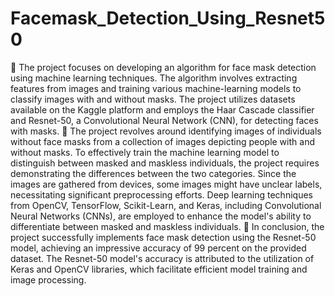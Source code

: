 # Facemask_Detection_Using_Resnet50
	The project focuses on developing an algorithm for face mask detection using machine learning techniques. The algorithm involves extracting features from images and training various machine-learning models to classify images with and without masks. The project utilizes datasets available on the Kaggle platform and employs the Haar Cascade classifier and Resnet-50, a Convolutional Neural Network (CNN), for detecting faces with masks.
	The project revolves around identifying images of individuals without face masks from a collection of images depicting people with and without masks. To effectively train the machine learning model to distinguish between masked and maskless individuals, the project requires demonstrating the differences between the two categories. Since the images are gathered from devices, some images might have unclear labels, necessitating significant preprocessing efforts. Deep learning techniques from OpenCV, TensorFlow, Scikit-Learn, and Keras, including Convolutional Neural Networks (CNNs), are employed to enhance the model's ability to differentiate between masked and maskless individuals.
	In conclusion, the project successfully implements face mask detection using the Resnet-50 model, achieving an impressive accuracy of 99 percent on the provided dataset. The Resnet-50 model's accuracy is attributed to the utilization of Keras and OpenCV libraries, which facilitate efficient model training and image processing.
